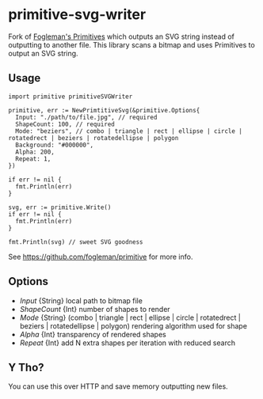 # primitive-svg-writer
Fork of [Fogleman's Primitives](https://github.com/fogleman/primitive) which outputs an SVG string instead of outputting to another file.
This library scans a bitmap and uses Primitives to output an SVG string.
## Usage
```
import primitive primitiveSVGWriter

primitive, err := NewPrimtitiveSvg(&primitive.Options{
  Input: "./path/to/file.jpg", // required
  ShapeCount: 100, // required
  Mode: "beziers", // combo | triangle | rect | ellipse | circle | rotatedrect | beziers | rotatedellipse | polygon
  Background: "#000000",
  Alpha: 200,
  Repeat: 1,
})

if err != nil {
  fmt.Println(err)
}

svg, err := primitive.Write()
if err != nil {
  fmt.Println(err)
}

fmt.Println(svg) // sweet SVG goodness

```
See https://github.com/fogleman/primitive for more info.

## Options
- *Input* {String} local path to bitmap file
- *ShapeCount* {Int} number of shapes to render 
- *Mode* {String} (combo | triangle | rect | ellipse | circle | rotatedrect | beziers | rotatedellipse | polygon) rendering algorithm used for shape
- *Alpha* {Int} transparency of rendered shapes
- *Repeat* {Int} add N extra shapes per iteration with reduced search

## Y Tho?
You can use this over HTTP and save memory outputting new files.



